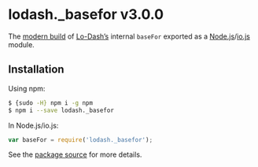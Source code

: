 # lodash._basefor v3.0.0

The [modern build](https://github.com/lodash/lodash/wiki/Build-Differences) of [Lo-Dash’s](https://lodash.com/) internal `baseFor` exported as a [Node.js](http://nodejs.org/)/[io.js](https://iojs.org/) module.

## Installation

Using npm:

```bash
$ {sudo -H} npm i -g npm
$ npm i --save lodash._basefor
```

In Node.js/io.js:

```js
var baseFor = require('lodash._basefor');
```

See the [package source](https://github.com/lodash/lodash/blob/3.0.0-npm-packages/lodash._basefor) for more details.
